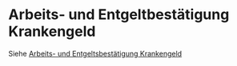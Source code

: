 # Arbeits- und Entgeltbestätigung Krankengeld

Siehe [Arbeits- und Entgeltsbestätigung Krankengeld](../Abrechnungsbildschirme/Arbeits_und_Entgeltbestaetigung_Krankengeld.md)
